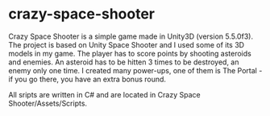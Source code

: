 # crazy-space-shooter

Crazy Space Shooter is a simple game made in Unity3D (version 5.5.0f3).
The project is based on Unity Space Shooter and I used some of its 3D models in my game.
The player has to score points by shooting asteroids and enemies. 
An asteroid has to be hitten 3 times to be destroyed, an enemy only one time.
I created many power-ups, one of them is The Portal - if you go there, you have an extra bonus round.

All sripts are written in C# and are located in Crazy Space Shooter/Assets/Scripts.


